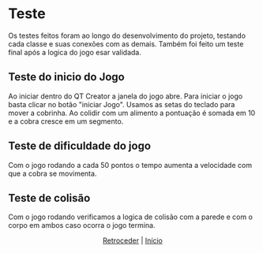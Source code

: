 # Teste

Os testes feitos foram ao longo do desenvolvimento do projeto, testando cada classe e suas conexões com as demais. 
Também foi feito um teste final após a logica do jogo esar validada.

## Teste do inicio do Jogo

Ao iniciar dentro do QT Creator a janela do jogo abre. Para iniciar o jogo basta clicar no botão "iniciar Jogo".
Usamos as setas do teclado para mover a cobrinha. 
Ao colidir com um alimento a pontuação é somada em 10 e a cobra cresce em um segmento.

## Teste de dificuldade do jogo

Com o jogo rodando a cada 50 pontos o tempo aumenta a velocidade com que a cobra se movimenta.

## Teste de colisão 

Com o jogo rodando verificamos a logica de colisão com a parede e com o corpo em ambos caso ocorra o jogo termina. 

<div align="center">

[Retroceder](projeto.md) | [Início](README.md)

</div>
